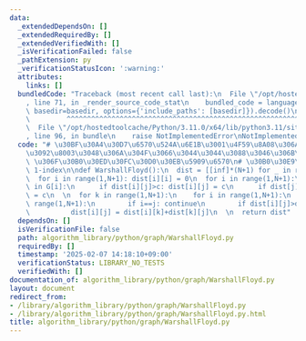 ```yaml
---
data:
  _extendedDependsOn: []
  _extendedRequiredBy: []
  _extendedVerifiedWith: []
  _isVerificationFailed: false
  _pathExtension: py
  _verificationStatusIcon: ':warning:'
  attributes:
    links: []
  bundledCode: "Traceback (most recent call last):\n  File \"/opt/hostedtoolcache/Python/3.11.0/x64/lib/python3.11/site-packages/onlinejudge_verify/documentation/build.py\"\
    , line 71, in _render_source_code_stat\n    bundled_code = language.bundle(stat.path,\
    \ basedir=basedir, options={'include_paths': [basedir]}).decode()\n          \
    \         ^^^^^^^^^^^^^^^^^^^^^^^^^^^^^^^^^^^^^^^^^^^^^^^^^^^^^^^^^^^^^^^^^^^^^^^^^^^^^^^^^\n\
    \  File \"/opt/hostedtoolcache/Python/3.11.0/x64/lib/python3.11/site-packages/onlinejudge_verify/languages/python.py\"\
    , line 96, in bundle\n    raise NotImplementedError\nNotImplementedError\n"
  code: "# \u30BF\u30A4\u30D7\u6570\u524A\u6E1B\u3001\u4F59\u8A08\u306A\u3053\u3068\
    \u3092\u8003\u3048\u306A\u304F\u3066\u3044\u3044\u3088\u3046\u306B\u3001inf,N,G\
    \ \u306F\u30B0\u30ED\u30FC\u30D0\u30EB\u5909\u6570\n# \u30B0\u30E9\u30D5\u306F\
    \ 1-index\n\ndef WarshallFloyd():\n  dist = [[inf]*(N+1) for _ in range(N+1)]\n\
    \  for i in range(1,N+1): dist[i][i] = 0\n  for i in range(1,N+1):\n    for c,j\
    \ in G[i]:\n      if dist[i][j]>c: dist[i][j] = c\n      if dist[j][i]>c: dist[i][j]\
    \ = c\n  \n  for k in range(1,N+1):\n    for i in range(1,N+1):\n      for j in\
    \ range(1,N+1):\n        if i==j: continue\n        if dist[i][j]>dist[i][k]+dist[k][j]:\n\
    \          dist[i][j] = dist[i][k]+dist[k][j]\n  \n  return dist"
  dependsOn: []
  isVerificationFile: false
  path: algorithm_library/python/graph/WarshallFloyd.py
  requiredBy: []
  timestamp: '2025-02-07 14:18:10+09:00'
  verificationStatus: LIBRARY_NO_TESTS
  verifiedWith: []
documentation_of: algorithm_library/python/graph/WarshallFloyd.py
layout: document
redirect_from:
- /library/algorithm_library/python/graph/WarshallFloyd.py
- /library/algorithm_library/python/graph/WarshallFloyd.py.html
title: algorithm_library/python/graph/WarshallFloyd.py
---
```

